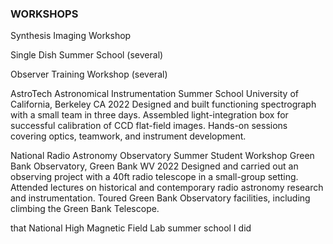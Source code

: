 ### WORKSHOPS
Synthesis Imaging Workshop


Single Dish Summer School (several)


Observer Training Workshop (several)


AstroTech Astronomical Instrumentation Summer School
University of California, Berkeley CA 2022
Designed and built functioning spectrograph with a small team in three days. Assembled
light-integration box for successful calibration of CCD flat-field images. Hands-on sessions covering
optics, teamwork, and instrument development.


National Radio Astronomy Observatory Summer Student Workshop
Green Bank Observatory, Green Bank WV 2022
Designed and carried out an observing project with a 40ft radio telescope in a small-group setting.
Attended lectures on historical and contemporary radio astronomy research and instrumentation. Toured
Green Bank Observatory facilities, including climbing the Green Bank Telescope.


that National High Magnetic Field Lab summer school I did
